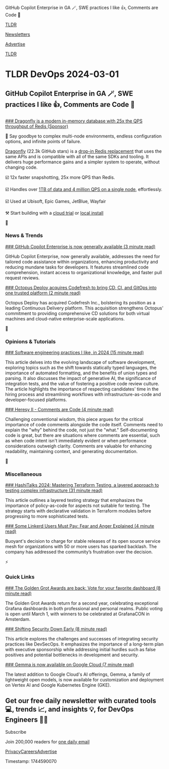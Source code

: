 GitHub Copilot Enterprise in GA 🪄, SWE practices I like 👍, Comments are Code 💬

[TLDR](/)

[Newsletters](/newsletters)

[Advertise](https://advertise.tldr.tech/)

[TLDR](/)

# TLDR DevOps 2024-03-01

## GitHub Copilot Enterprise in GA 🪄, SWE practices I like 👍, Comments are Code 💬

### 

[### Dragonfly is a modern in-memory database with 25x the QPS throughput of Redis (Sponsor)](https://www.dragonflydb.io/?utm_campaign=TLDR%20Q1&amp;utm_source=email&amp;utm_medium=email&amp;utm_content=March_TLDR)

👋 Say goodbye to complex multi-node environments, endless configuration options, and infinite points of failure.

[Dragonfly](https://www.dragonflydb.io/?utm_campaign=TLDR%20Q1&utm_source=email&utm_medium=email&utm_content=March_TLDR) (22.3k GitHub stars) is a [drop-in Redis replacement](https://www.dragonflydb.io/?utm_campaign=TLDR%20Q1&utm_source=email&utm_medium=email&utm_content=March_TLDR) that uses the same APIs and is compatible with all of the same SDKs and tooling. It delivers huge performance gains and a simpler system to operate, without changing code.

☑️ 12x faster snapshotting, 25x more QPS than Redis.

☑️ Handles over [1TB of data and 4 million QPS on a single node](https://www.dragonflydb.io/?utm_campaign=TLDR%20Q1&utm_source=email&utm_medium=email&utm_content=March_TLDR), effortlessly.

☑️ Used at Ubisoft, Epic Games, JetBlue, Wayfair

⚒️ Start building with a [cloud trial](https://www.dragonflydb.io/?utm_campaign=TLDR%20Q1&utm_source=email&utm_medium=email&utm_content=March_TLDR) or [local install](https://www.dragonflydb.io/?utm_campaign=TLDR%20Q1&utm_source=email&utm_medium=email&utm_content=March_TLDR)

📱

### News & Trends

[### GitHub Copilot Enterprise is now generally available (3 minute read)](https://github.blog/2024-02-27-github-copilot-enterprise-is-now-generally-available/?utm_source=tldrdevops)

GitHub Copilot Enterprise, now generally available, addresses the need for tailored code assistance within organizations, enhancing productivity and reducing mundane tasks for developers. It features streamlined code comprehension, instant access to organizational knowledge, and faster pull request reviews.

[### Octopus Deploy acquires Codefresh to bring CD, CI, and GitOps into one trusted platform (2 minute read)](https://octopus.com/news/octopus-acquires-codefresh?utm_source=tldrdevops)

Octopus Deploy has acquired Codefresh Inc., bolstering its position as a leading Continuous Delivery platform. This acquisition strengthens Octopus' commitment to providing comprehensive CD solutions for both virtual machines and cloud-native enterprise-scale applications.

🚀

### Opinions & Tutorials

[### Software engineering practices I like, in 2024 (15 minute read)](https://thetechenabler.substack.com/p/software-engineering-practices-you?utm_source=tldrdevops)

This article delves into the evolving landscape of software development, exploring topics such as the shift towards statically typed languages, the importance of automated formatting, and the benefits of union types and parsing. It also discusses the impact of generative AI, the significance of integration tests, and the value of fostering a positive code review culture. The article highlights the importance of respecting candidates' time in the hiring process and streamlining workflows with infrastructure-as-code and developer-focused platforms.

[### Heresy II - Comments are Code (4 minute read)](https://responsibleautomation.wordpress.com/2018/02/01/heresy-ii-comments-are-code/?utm_source=tldrdevops)

Challenging conventional wisdom, this piece argues for the critical importance of code comments alongside the code itself. Comments need to explain the "why" behind the code, not just the "what." Self-documenting code is great, but there are situations where comments are essential, such as when code intent isn't immediately evident or when performance considerations outweigh clarity. Comments are valuable for enhancing readability, maintaining context, and generating documentation.

🎁

### Miscellaneous

[### HashiTalks 2024: Mastering Terraform Testing, a layered approach to testing complex infrastructure (31 minute read)](https://mattias.engineer/posts/hashitalks-2024/?utm_source=tldrdevops)

This article outlines a layered testing strategy that emphasizes the importance of policy-as-code for aspects not suitable for testing. The strategy starts with declarative validation in Terraform modules before progressing to more sophisticated tests.

[### Some Linkerd Users Must Pay: Fear and Anger Explained (4 minute read)](https://thenewstack.io/some-linkerd-users-must-pay-fear-and-anger-explained/?utm_source=tldrdevops)

Buoyant's decision to charge for stable releases of its open source service mesh for organizations with 50 or more users has sparked backlash. The company has addressed the community’s frustration over the decision.

⚡️

### Quick Links

[### The Golden Grot Awards are back: Vote for your favorite dashboard (8 minute read)](https://grafana.com/blog/2024/02/26/the-golden-grot-awards-are-back-vote-for-your-favorite-dashboard/?utm_source=tldrdevops)

The Golden Grot Awards return for a second year, celebrating exceptional Grafana dashboards in both professional and personal realms. Public voting is open until March 1, with winners to be celebrated at GrafanaCON in Amsterdam.

[### Shifting Security Down Early (8 minute read)](https://medium.com/google-cloud/shifting-security-down-early-1a42169d05a5?utm_source=tldrdevops)

This article explores the challenges and successes of integrating security practices like DevSecOps. It emphasizes the importance of a long-term plan with executive sponsorship while addressing initial hurdles such as false positives and potential bottlenecks in development and security.

[### Gemma is now available on Google Cloud (7 minute read)](https://cloud.google.com/blog/products/ai-machine-learning/gemma-model-available-in-vertex-ai-and-via-gke/?utm_source=tldrdevops)

The latest addition to Google Cloud's AI offerings, Gemma, a family of lightweight open models, is now available for customization and deployment on Vertex AI and Google Kubernetes Engine (GKE).

## Get our free daily newsletter with curated tools 💻, trends 📈, and insights 💡, for DevOps Engineers 👨‍💻

Subscribe

Join 200,000 readers for [one daily email](/api/latest/devops)

[Privacy](/privacy)[Careers](https://jobs.ashbyhq.com/tldr.tech)[Advertise](/devops/advertise)

Timestamp: 1744590070